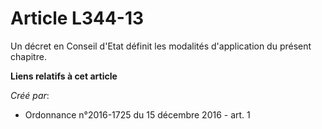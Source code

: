 # Article L344-13

Un décret en Conseil d'Etat définit les modalités d'application du présent chapitre.

**Liens relatifs à cet article**

_Créé par_:

  - Ordonnance n°2016-1725 du 15 décembre 2016 - art. 1
